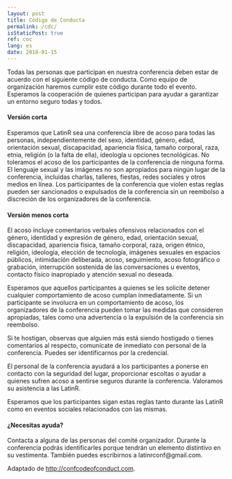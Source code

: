 ```yaml
---
layout: post
title: Código de Conducta
permalink: /cdc/
isStaticPost: true
ref: coc
lang: es
date: 2018-01-15
---
```


Todas las personas que participan en nuestra conferencia deben estar de acuerdo con el siguiente código de conducta. Como equipo de organización haremos cumplir este código durante todo el evento. Esperamos la cooperación de quienes participan para ayudar a garantizar un entorno seguro todas y todos.

#### Versión corta

Esperamos que LatinR sea una conferencia libre de acoso para todas las personas, independientemente del sexo, identidad, género, edad, orientación sexual, discapacidad, apariencia física, tamaño corporal, raza, etnia, religión (o la falta de ella), ideología u opciones tecnológicas. No toleramos el acoso de los participantes de la conferencia de ninguna forma. El lenguaje sexual y las imágenes no son apropiados para ningún lugar de la conferencia, incluídas charlas, talleres, fiestas, redes sociales y otros medios en línea. Los participantes de la conferencia que violen estas reglas pueden ser sancionados o expulsados ​​de la conferencia sin un reembolso a discreción de los organizadores de la conferencia.

#### Versión menos corta

El acoso incluye comentarios verbales ofensivos relacionados con el género, identidad y expresión de género, edad, orientación sexual, discapacidad, apariencia física, tamaño corporal, raza, origen étnico, religión, ideología, elección de tecnología, imágenes sexuales en espacios públicos, intimidación deliberada, acoso, seguimiento, acoso fotográfico o grabación, interrupción sostenida de las conversaciones u eventos, contacto físico inapropiado y atención sexual no deseada.

Esperamos que aquellos participantes a quienes se les solicite detener cualquier comportamiento de acoso cumplan inmediatamente. Si un participante se involucra en un comportamiento de acoso, los organizadores de la conferencia pueden tomar las medidas que consideren apropiadas, tales como una advertencia o la expulsión de la conferencia sin reembolso.

Si te hostigan, observas que alguien más está siendo hostigado o tienes comentarios al respecto, comunícate de inmediato con personal de la conferencia. Puedes ser identificarnos por la credencial.

El personal de la conferencia ayudará a los participantes a ponerse en contacto con la seguridad del lugar, proporcionar escoltas o ayudar a quienes sufren acoso a sentirse seguros durante la conferencia. Valoramos su asistencia a las LatinR.

Esperamos que los participantes sigan estas reglas tanto durante las LatinR como en eventos sociales relacionados con las mismas.

#### ¿Necesitas ayuda?

Contacta a alguna de las personas del comité organizador. Durante la conferencia podrás identificarles porque tendrán un elemento distintivo en su vestimenta. También puedes escribirnos a latinrconf\@gmail.com.

Adaptado de <http://confcodeofconduct.com>.
